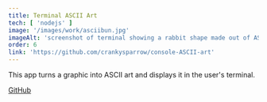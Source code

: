 ```yaml
---
title: Terminal ASCII Art
tech: [ 'nodejs' ]
image: '/images/work/asciibun.jpg'
imageAlt: 'screenshot of terminal showing a rabbit shape made out of ASCII art'
order: 6
link: 'https://github.com/crankysparrow/console-ASCII-art'
---
```


This app turns a graphic into ASCII art and displays it in the user's terminal.

[GitHub](https://github.com/crankysparrow/console-ASCII-art)